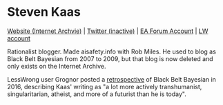 # Steven Kaas

[Website (Internet Archvie)](http://web.archive.org/web/*/http://acceleratingfuture.com/steven/) |  [Twitter (inactive)](https://twitter.com/stevenkaas/status/1363352900043333633) | [EA Forum Account](https://forum.effectivealtruism.org/users/stevenkaas) | [LW account](https://www.lesswrong.com/users/steven0461)

Rationalist blogger. Made aisafety.info with Rob Miles. He used to blog as Black Belt Bayesian from 2007 to 2009, but that blog is now deleted and only exists on the Internet Archive.

LessWrong user Grognor posted a [retrospective](http://grognor.blogspot.com/2016/12/the-black-belt-bayesian.html) of Black Belt Bayesian in 2016, describing Kaas' writing as "a lot more actively transhumanist, singularitarian, atheist, and more of a futurist than he is today".


